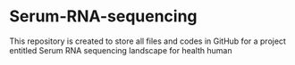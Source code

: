 # Serum-RNA-sequencing
This repository is created to store all files and codes in GitHub for a project entitled Serum RNA sequencing landscape for health human 
